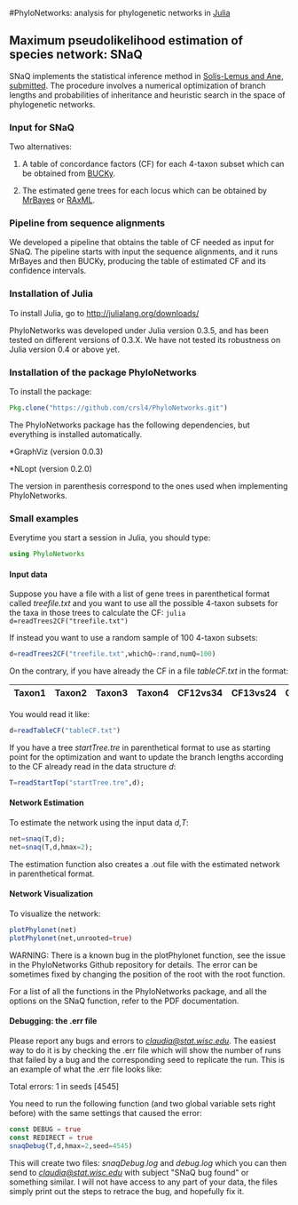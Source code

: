 #PhyloNetworks: analysis for phylogenetic networks in [Julia](http://julialang.org)
## Maximum pseudolikelihood estimation of species network: SNaQ

SNaQ implements the statistical inference method in [Solis-Lemus and
Ane, submitted](www.stat.wisc.edu/~claudia). The procedure involves a
numerical optimization of branch lengths and probabilities of
inheritance and heuristic search in the space of phylogenetic
networks.  

### Input for SNaQ

Two alternatives: 

1. A table of concordance factors (CF) for each 4-taxon subset which can be
obtained from [BUCKy](http://www.stat.wisc.edu/~ane/bucky/).

2. The estimated gene trees for each locus which can be obtained by
[MrBayes](http://mrbayes.sourceforge.net) or [RAxML](http://sco.h-its.org/exelixis/software.html).

### Pipeline from sequence alignments

We developed a pipeline that obtains the table of CF needed as input
for SNaQ. The pipeline starts with input the sequence alignments, and
it runs MrBayes and then BUCKy, producing the
table of estimated CF and its confidence intervals.


### Installation of Julia

To install Julia, go to http://julialang.org/downloads/

PhyloNetworks was developed under Julia
version 0.3.5, and has been tested on different versions of 0.3.X.
We have not tested its robustness on Julia version 0.4 or above yet.


### Installation of the package PhyloNetworks

To install the package:
```julia
Pkg.clone("https://github.com/crsl4/PhyloNetworks.git")
```

The PhyloNetworks package has the following dependencies, but everything is installed automatically.

*GraphViz (version 0.0.3)

*NLopt (version 0.2.0)

The version in parenthesis correspond to the ones used when
implementing PhyloNetworks.

### Small examples
Everytime you start a session in Julia, you should type:
```julia
using PhyloNetworks
```

#### Input data

Suppose you have a file with a list of gene trees in parenthetical
format called *treefile.txt* and you want to use all the possible
4-taxon subsets for the taxa in those trees to calculate the CF: ```julia
d=readTrees2CF("treefile.txt") ```

If instead you want to use a random sample of 100 4-taxon subsets:
```julia
d=readTrees2CF("treefile.txt",whichQ=:rand,numQ=100)
```

On the contrary, if you have already the CF in a file *tableCF.txt*
in the format:

|Taxon1 | Taxon2 | Taxon3 | Taxon4 | CF12vs34 | CF13vs24 | CF14vs23 |
|-------|:-------|:-------|:-------|:---------|:---------|:---------|

You would read it like:
```julia
d=readTableCF("tableCF.txt")
```

If you have a tree *startTree.tre* in parenthetical format to
use as starting point for the optimization and want to
update the branch lengths according to the CF already read in the data
structure *d*:
```julia
T=readStartTop("startTree.tre",d);
```

#### Network Estimation 

To estimate the network using the input data
*d,T*: 

```julia 
net=snaq(T,d); 
net=snaq(T,d,hmax=2); 
``` 

The estimation function also creates a .out file with the estimated
network in parenthetical format.

#### Network Visualization
To visualize the network:
```julia
plotPhylonet(net)
plotPhylonet(net,unrooted=true)
```
WARNING: There is a known bug in the plotPhylonet function,
see the issue in the PhyloNetworks Github repository for details.
The error can be sometimes fixed by changing the position of the root
with the root function.

For a list of all the functions in the PhyloNetworks package, and all the options on the SNaQ function, refer to the PDF documentation.

#### Debugging: the .err file
Please report any bugs and errors to *claudia@stat.wisc.edu*. The easiest way to do it is by checking the .err file which will show the number of runs that failed by a bug and the corresponding seed to replicate the run. This is an example of what the .err file looks like:

Total errors: 1 in seeds [4545]

You need to run the following function (and two global variable sets right before) with the same settings that caused the error:

```julia
const DEBUG = true
const REDIRECT = true
snaqDebug(T,d,hmax=2,seed=4545)
```
This will create two files: *snaqDebug.log* and *debug.log* which you can then send to *claudia@stat.wisc.edu* with subject "SNaQ bug found" or something similar. I will not have access to any part of your data, the files simply print out the steps to retrace the bug, and hopefully fix it.
